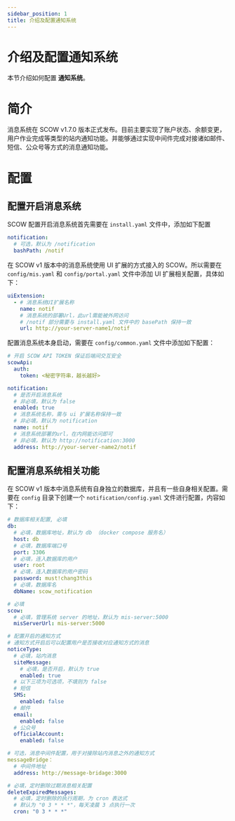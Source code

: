 ```yaml
---
sidebar_position: 1
title: 介绍及配置通知系统
---
```


# 介绍及配置通知系统

本节介绍如何配置 **通知系统**。

# 简介

消息系统在 SCOW v1.7.0 版本正式发布。目前主要实现了账户状态、余额变更，用户作业完成等类型的站内通知功能。并能够通过实现中间件完成对接诸如邮件、短信、公众号等方式的消息通知功能。

# 配置

## 配置开启消息系统

SCOW 配置开启消息系统首先需要在 `install.yaml` 文件中，添加如下配置

```YAML
notification:
  # 可选，默认为 /notification
  bashPath: /notif
```

在 SCOW v1 版本中的消息系统使用 UI 扩展的方式接入的 SCOW。所以需要在 `config/mis.yaml` 和 `config/portal.yaml` 文件中添加 UI 扩展相关配置，具体如下：

```YAML
uiExtension:
  - # 消息系统UI扩展名称                                 
    name: notif
    # 消息系统的部署Url，此url需能被外网访问
    # /notif 部分需要与 install.yaml 文件中的 basePath 保持一致
    url: http://your-server-name1/notif
```

配置消息系统本身启动，需要在 `config/common.yaml` 文件中添加如下配置：

```YAML
# 开启 SCOW API TOKEN 保证后端间交互安全
scowApi:
  auth:
    token: <秘密字符串，越长越好>

notification:
  # 是否开启消息系统
  # 非必填，默认为 false
  enabled: true
  # 消息系统名称，需与 ui 扩展名称保持一致
  # 非必填，默认为 notification
  name: notif
  # 消息系统部署的url，在内网能访问即可
  # 非必填，默认为 http://notification:3000
  address: http://your-server-name2/notif
```

## 配置消息系统相关功能

在 SCOW v1 版本中消息系统有自身独立的数据库，并且有一些自身相关配置。需要在 `config` 目录下创建一个 `notification/config.yaml` 文件进行配置，内容如下：

```YAML
# 数据库相关配置, 必填
db:
  # 必填，数据库地址，默认为 db （docker compose 服务名）
  host: db
  # 必填，数据库端口号
  port: 3306
  # 必填，连入数据库的用户
  user: root
  # 必填，连入数据库的用户密码
  password: must!chang3this
  # 必填，数据库名
  dbName: scow_notification

# 必填
scow:
  # 必填，管理系统 server 的地址，默认为 mis-server:5000
  misServerUrl: mis-server:5000

# 配置开启的通知方式
# 通知方式开启后可以配置用户是否接收对应通知方式的消息
noticeType:
  # 必填，站内消息
  siteMessage:
    # 必填，是否开启，默认为 true
    enabled: true
  # 以下三项为可选项，不填则为 false
  # 短信
  SMS:
    enabled: false
  # 邮件
  email:
    enabled: false
  # 公众号
  officialAccount:
    enabled: false

# 可选，消息中间件配置，用于对接除站内消息之外的通知方式
messageBridge：
  # 中间件地址
  address: http://message-bridage:3000

# 必填，定时删除过期消息相关配置
deleteExpiredMessages:
  # 必填，定时删除的执行周期，为 cron 表达式
  # 默认为 "0 3 * * *"，每天凌晨 3 点执行一次
  cron: "0 3 * * *"
```
